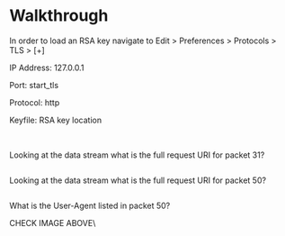 # Walkthrough

In order to load an RSA key navigate to Edit > Preferences > Protocols > TLS > \[+]

IP Address: 127.0.0.1

Port: start\_tls

Protocol: http

Keyfile: RSA key location

<figure><img src="https://camo.githubusercontent.com/d283723dbe74c1cf7ed4a91a0d48df0488a2a946e7f6cf62991ed0267eef8739/68747470733a2f2f692e696d6775722e636f6d2f69366b4d5a4e582e706e67" alt=""><figcaption></figcaption></figure>

\
Looking at the data stream what is the full request URI for packet 31?

&#x20;

<figure><img src="https://camo.githubusercontent.com/491902330bc700351a29c1998d95f3e598981f7c63054d70d3701debbe34bc56/68747470733a2f2f692e696d6775722e636f6d2f307035684245722e706e67" alt=""><figcaption></figcaption></figure>

Looking at the data stream what is the full request URI for packet 50?

&#x20;

<figure><img src="https://camo.githubusercontent.com/248f7e0bd52469a92b4d96da3e2068a3f4294d85c1bcfd0e269966d28d5e2cac/68747470733a2f2f692e696d6775722e636f6d2f524c4a4e3375652e706e67" alt=""><figcaption></figcaption></figure>

What is the User-Agent listed in packet 50?

CHECK IMAGE ABOVE\
